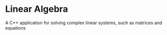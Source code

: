 # Linear Algebra
A C++ application for solving complex linear systems, such as matrices and equations